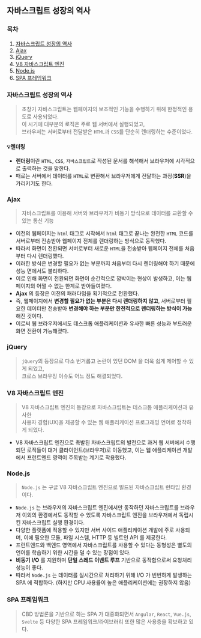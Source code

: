 ## 자바스크립트 성장의 역사

### 목차

1. [자바스크립트 성장의 역사](#자바스크립트-성장의-역사)
2. [Ajax](#ajax)
3. [jQuery](#jquery)
4. [V8 자바스크립트 엔진](#v8-자바스크립트-엔진)
5. [Node.js](#nodejs)
6. [SPA 프레임워크](#spa-프레임워크)


### 자바스크립트 성장의 역사

> 초창기 자바스크립트는 웹페이지의 보조적인 기능을 수행하기 위해 한정적인 용도로 사용되었다.   
> 이 시기에 대부분의 로직은 주로 웹 서버에서 실행되었고,   
> 브라우저는 서버로부터 전달받은 `HTML`과 `CSS`를 단순히 렌더링하는 수준이었다.

#### 💡렌더링

- **렌더링**이란 `HTML`, `CSS`, `자바스크립트`로 작성된 문서를 해석해서 브라우저에 시각적으로 출력하는 것을 말한다.
- 때로는 서버에서 데이터를 `HTML`로 변환해서 브라우저에게 전달하는 과정(**SSR**)을 가리키기도 한다.

### Ajax

> 자바스크립트를 이용해 서버와 브라우저가 비동기 방식으로 데이터를 교환할 수 있는 통신 기능

- 이전의 웹페이지는 `html` 태그로 시작해서 `html` 태그로 끝나는 완전한 `HTML` 코드를 서버로부터 전송받아 웹페이지 전체를 렌더링하는 방식으로 동작했다.
- 따라서 화면이 전환되면 서버로부터 새로운 `HTML`을 전송받아 웹페이지 전체를 처음부터 다시 렌더링했다.
- 이러한 방식은 변경할 필요가 없는 부분까지 처음부터 다시 렌더링해야 하기 때문에 성능 면에서도 불리하다.
- 이로 인해 화면이 전환되면 화면이 순간적으로 깜박이는 현상이 발생하고, 이는 웹페이지의 어쩔 수 없는 한계로 받아들여졌다.
- **Ajax** 의 등장은 이전의 패러다임을 획기적으로 전환했다.
- 즉, 웹페이지에서 **변경할 필요가 없는 부분은 다시 렌더링하지 않고**, 서버로부터 필요한 데이터만 전송받아 **변경해야 하는 부분만 한전적으로 렌더링하는 방식이 가능**해진 것이다.
- 이로써 웹 브라우저에서도 데스크톱 애플리케이션과 유사한 빠른 성능과 부드러운 화면 전환이 가능해졌다.

### jQuery

> `jQuery`의 등장으로 다소 번거롭고 논란이 있던 DOM 을 더욱 쉽게 제어할 수 있게 되었고,   
> 크로스 브라우징 이슈도 어느 정도 해결되었다.

### V8 자바스크립트 엔진

> V8 자바스크립트 엔진의 등장으로 자바스크립트는 데스크톱 애플리케이션과 유사한    
> 사용자 경험(UX)을 제공할 수 있는 웹 애플리케이션 프로그래밍 언어로 정착하게 되었다.

- V8 자바스크립트 엔진으로 촉발된 자바스크립트의 발전으로 과거 웹 서버에서 수행되던 로직들이 대거 클라이언트(브라우저)로 이동했고, 이는 웹 애플리케이션 개발에서 프런트엔드 영역이 주목받는 계기로 작용했다.

### Node.js

> `Node.js` 는 구글 V8 자바스크립트 엔진으로 빌드된 자바스크립트 런타임 환경이다.

- `Node.js` 는 브라우저의 자바스크립트 엔진에서만 동작하던 자바스크립트를 브라우저 이외의 환경에서도 동작할 수 있도록 자바스크립트 엔진을 브라우저에서 독립시킨 자바스크립트 실행 환경이다.
- 다양한 플랫폼에 적용할 수 있지만 서버 사이드 애플리케이션 개발에 주로 사용되며, 이에 필요한 모듈, 파일 시스템, HTTP 등 빌트인 API 를 제공한다.
- 프런트엔드와 백엔드 영역에서 자바스크립트를 사용할 수 있다는 동형성은 별도의 언어를 학습하기 위한 시간을 덜 수 있는 장점이 있다.
- **비동기 I/O** 를 지원하며 **단일 스레드 이벤트 루프** 기반으로 동작함으로써 요청처리 성능이 좋다.
- 따라서 `Node.js` 는 데이터를 실시간으로 처리하기 위해 I/O 가 빈번하게 발생하는 SPA 에 적합하다.
  (하지만 CPU 사용률이 높은 애플리케이션에는 권장하지 않음)

### SPA 프레임워크

> CBD 방법론을 기반으로 하는 SPA 가 대중화되면서 `Angular`, `React`, `Vue.js`, `Svelte` 등 다양한 SPA 프레임워크/라이브러리 또한 많은 사용층을 확보하고 있다.
